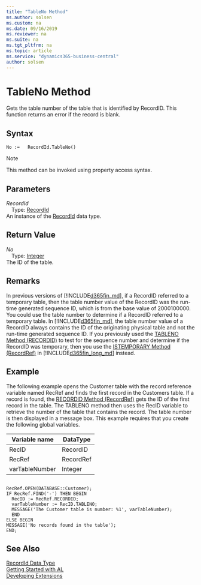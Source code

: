 ```yaml
---
title: "TableNo Method"
ms.author: solsen
ms.custom: na
ms.date: 09/16/2019
ms.reviewer: na
ms.suite: na
ms.tgt_pltfrm: na
ms.topic: article
ms.service: "dynamics365-business-central"
author: solsen
---
```

[//]: # (START>DO_NOT_EDIT)
[//]: # (IMPORTANT:Do not edit any of the content between here and the END>DO_NOT_EDIT.)
[//]: # (Any modifications should be made in the .xml files in the ModernDev repo.)
# TableNo Method
Gets the table number of the table that is identified by RecordID. This function returns an error if the record is blank.


## Syntax
```
No :=   RecordId.TableNo()
```
> [!NOTE]  
> This method can be invoked using property access syntax.  

## Parameters
*RecordId*  
&emsp;Type: [RecordId](recordid-data-type.md)  
An instance of the [RecordId](recordid-data-type.md) data type.  

## Return Value
*No*  
&emsp;Type: [Integer](../integer/integer-data-type.md)  
The ID of the table.  


[//]: # (IMPORTANT: END>DO_NOT_EDIT)

## Remarks  
 In previous versions of [!INCLUDE[d365fin_md](../../includes/d365fin_md.md)], if a RecordID referred to a temporary table, then the table number value of the RecordID was the run-time generated sequence ID, which is from the base value of 2000100000. You could use the table number to determine if a RecordID referred to a temporary table. In [!INCLUDE[d365fin_md](../../includes/d365fin_md.md)], the table number value of a RecordID always contains the ID of the originating physical table and not the run-time generated sequence ID. If you previously used the [TABLENO Method \(RECORDID\)](../../methods/devenv-tableno-method-recordid.md) to test for the sequence number and determine if the RecordID was temporary, then you use the [ISTEMPORARY Method \(RecordRef\)](../../methods/devenv-istemporary-method-recordref.md) in [!INCLUDE[d365fin_long_md](../../includes/d365fin_long_md.md)] instead.  
  
## Example  
 The following example opens the Customer table with the record reference variable named RecRef and finds the first record in the Customers table. If a record is found, the [RECORDID Method \(RecordRef\)](../../methods/devenv-recordid-method-recordref.md) gets the ID of the first record in the table. The TABLENO method then uses the RecID variable to retrieve the number of the table that contains the record. The table number is then displayed in a message box. This example requires that you create the following global variables.  
  
|Variable name|DataType|  
|-------------------|--------------|  
|RecID|RecordID|  
|RecRef|RecordRef|  
|varTableNumber|Integer|  
  
```  
  
RecRef.OPEN(DATABASE::Customer);  
IF RecRef.FIND('-') THEN BEGIN  
  RecID := RecRef.RECORDID;  
  varTableNumber := RecID.TABLENO;  
  MESSAGE('The Customer table is number: %1', varTableNumber);  
  END  
ELSE BEGIN  
MESSAGE('No records found in the table');  
END;  
```  
  

## See Also
[RecordId Data Type](recordid-data-type.md)  
[Getting Started with AL](../../devenv-get-started.md)  
[Developing Extensions](../../devenv-dev-overview.md)